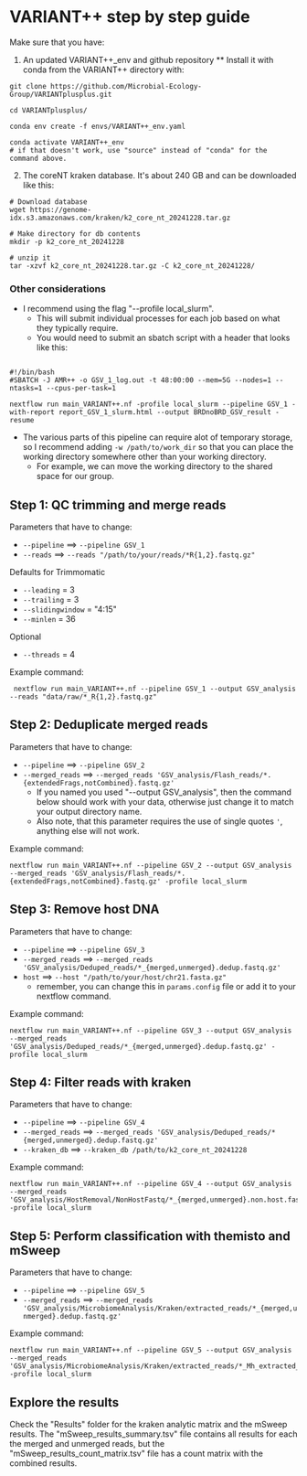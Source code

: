 # VARIANT++ step by step guide

Make sure that you have:
1. An updated VARIANT++_env and github repository
** Install it with conda from the VARIANT++ directory with: 
```
git clone https://github.com/Microbial-Ecology-Group/VARIANTplusplus.git

cd VARIANTplusplus/

conda env create -f envs/VARIANT++_env.yaml 

conda activate VARIANT++_env
# if that doesn't work, use "source" instead of "conda" for the command above.

```
2. The coreNT kraken database. It's about 240 GB and can be downloaded like this:
```
# Download database
wget https://genome-idx.s3.amazonaws.com/kraken/k2_core_nt_20241228.tar.gz

# Make directory for db contents
mkdir -p k2_core_nt_20241228

# unzip it 
tar -xzvf k2_core_nt_20241228.tar.gz -C k2_core_nt_20241228/ 
```

### Other considerations

* I recommend using the flag "--profile local_slurm". 
    * This will submit individual processes for each job based on what they typically require.
    * You would need to submit an sbatch script with a header that looks like this:

```

#!/bin/bash
#SBATCH -J AMR++ -o GSV_1_log.out -t 48:00:00 --mem=5G --nodes=1 --ntasks=1 --cpus-per-task=1

nextflow run main_VARIANT++.nf -profile local_slurm --pipeline GSV_1 -with-report report_GSV_1_slurm.html --output BRDnoBRD_GSV_result -resume
```

* The various parts of this pipeline can require alot of temporary storage, so I recommend adding `-w /path/to/work_dir` so that you can place the working directory somewhere other than your working directory.
    * For example, we can move the working directory to the shared space for our group.

## Step 1: QC trimming and merge reads

Parameters that have to change:
* `--pipeline` ==> `--pipeline GSV_1`
* `--reads`  ==> `--reads "/path/to/your/reads/*R{1,2}.fastq.gz"`

Defaults for Trimmomatic
* `--leading` = 3
* `--trailing` = 3
* `--slidingwindow` = "4:15"
* `--minlen` = 36

Optional
* `--threads` = 4


Example command:

```
 nextflow run main_VARIANT++.nf --pipeline GSV_1 --output GSV_analysis --reads "data/raw/*_R{1,2}.fastq.gz" 
```

## Step 2: Deduplicate merged reads

Parameters that have to change:
* `--pipeline` ==> `--pipeline GSV_2`
* `--merged_reads`  ==> `--merged_reads 'GSV_analysis/Flash_reads/*.{extendedFrags,notCombined}.fastq.gz'`
    * If you named you used "--output GSV_analysis", then the command below should work with your data, otherwise just change it to match your output directory name.
    * Also note, that this parameter requires the use of single quotes `'`, anything else will not work. 

Example command:
```
nextflow run main_VARIANT++.nf --pipeline GSV_2 --output GSV_analysis --merged_reads 'GSV_analysis/Flash_reads/*.{extendedFrags,notCombined}.fastq.gz' -profile local_slurm
```





## Step 3: Remove host DNA

Parameters that have to change:
* `--pipeline` ==> `--pipeline GSV_3`
* `--merged_reads`  ==> `--merged_reads 'GSV_analysis/Deduped_reads/*_{merged,unmerged}.dedup.fastq.gz'`
* `host` ==> `--host "/path/to/your/host/chr21.fasta.gz"` 
    * remember, you can change this in `params.config` file or add it to your nextflow command.

Example command:
```
nextflow run main_VARIANT++.nf --pipeline GSV_3 --output GSV_analysis --merged_reads 'GSV_analysis/Deduped_reads/*_{merged,unmerged}.dedup.fastq.gz' -profile local_slurm
``` 


## Step 4: Filter reads with kraken

Parameters that have to change:
* `--pipeline` ==> `--pipeline GSV_4`
* `--merged_reads`  ==> `--merged_reads 'GSV_analysis/Deduped_reads/*{merged,unmerged}.dedup.fastq.gz'`
* `--kraken_db` ==> `--kraken_db /path/to/k2_core_nt_20241228`


Example command:

```
nextflow run main_VARIANT++.nf --pipeline GSV_4 --output GSV_analysis --merged_reads 'GSV_analysis/HostRemoval/NonHostFastq/*_{merged,unmerged}.non.host.fastq.gz' -profile local_slurm
```

## Step 5: Perform classification with themisto and mSweep

Parameters that have to change:
* `--pipeline` ==> `--pipeline GSV_5`
* `--merged_reads`  ==> `--merged_reads 'GSV_analysis/MicrobiomeAnalysis/Kraken/extracted_reads/*_{merged,unmerged}.dedup.fastq.gz'`


Example command:
```
nextflow run main_VARIANT++.nf --pipeline GSV_5 --output GSV_analysis --merged_reads 'GSV_analysis/MicrobiomeAnalysis/Kraken/extracted_reads/*_Mh_extracted_{merged,unmerged}.fastq.gz' -profile local_slurm
```

## Explore the results

Check the "Results" folder for the kraken analytic matrix and the mSweep results. The "mSweep_results_summary.tsv" file contains all results for each the merged and unmerged reads, but the "mSweep_results_count_matrix.tsv" file has a count matrix with the combined results.